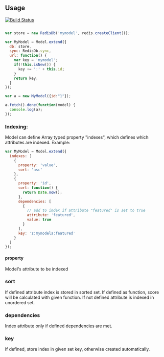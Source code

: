 ## Usage
[![Build Status](https://travis-ci.org/Everyplay/backbone-db-redis.png?branch=master)](https://travis-ci.org/Everyplay/backbone-db-redis)
```js

var store = new RedisDb('mymodel', redis.createClient());

var MyModel = Model.extend({
  db: store,
  sync: RedisDb.sync,
  url: function() {
    var key = 'mymodel';
    if(!this.isNew()) {
      key += ':' + this.id;
    }
    return key;
  }
});

var a = new MyModel({id:"1"});

a.fetch().done(function(model) {
  console.log(a);
});
```

### Indexing:

Model can define Array typed property "indexes", which defines which attributes are indexed. Example:

```js
var MyModel = Model.extend({
  indexes: [
    {
      property: 'value', 
      sort: 'asc'
    },
    {
      property: 'id',
      sort: function() {
        return Date.now();
      },
      dependencies: [
        {
          // add to index if attribute "featured" is set to true
          attribute: 'featured',
          value: true
        }
      ],
      key: 'z:mymodels:featured'
    }
  ]
});

```

#### property

Model's attribute to be indexed

### sort

If defined attribute index is stored in sorted set. If defined as function, score will be calculated with given function. If not defined attribute is indexed in unordered set.

### dependencies

Index attribute only if defined dependencies are met.

### key

If defined, store index in given set key, otherwise created automatically.
